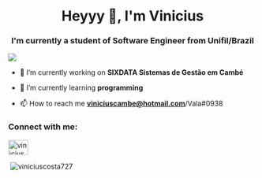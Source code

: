 <h1 align="center">Heyyy 👋, I'm Vinicius</h1>
<h3 align="center">I'm currently a student of Software Engineer from Unifil/Brazil</h3>
<img align="center" src="https://media.tenor.com/Rh_a5EpxDRoAAAAC/touhou-sakuya.gif" />

- 🔭 I’m currently working on **SIXDATA Sistemas de Gestão em Cambé**

- 🌱 I’m currently learning **programming**

- 📫 How to reach me **viniciuscambe@hotmail.com**/Vala#0938

<h3 align="left">Connect with me:</h3>
<p align="left">
<a href="https://instagram.com/@vinicius.a_" target="blank"><img align="center" src="https://raw.githubusercontent.com/rahuldkjain/github-profile-readme-generator/master/src/images/icons/Social/instagram.svg" alt="vinicius.a_" height="30" width="40" /></a>
</p>

<p>&nbsp;<img align="center" src="https://github-readme-stats.vercel.app/api?username=viniciuscosta727&show_icons=true&locale=en" alt="viniciuscosta727" /></p>
